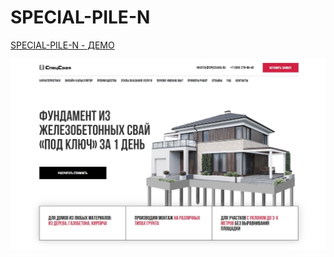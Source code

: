 ﻿# SPECIAL-PILE-N

[SPECIAL-PILE-N - ДЕМО](https://xxxrepaprika.github.io/SPECIAL-PILE-N/)

![Текст описания](build/img/preview.jpg)
